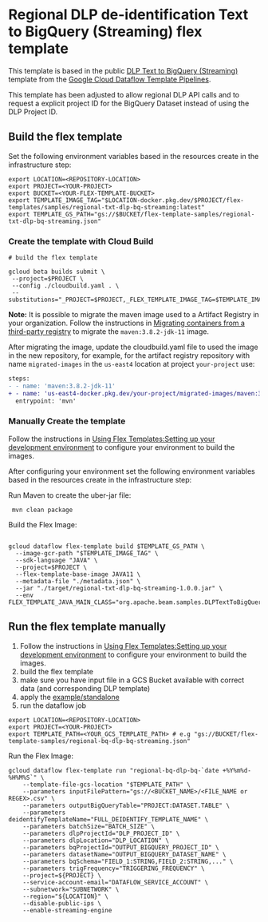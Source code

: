 # Regional DLP de-identification Text to BigQuery (Streaming) flex template

This template is based in the public [DLP Text to BigQuery (Streaming)](https://github.com/GoogleCloudPlatform/DataflowTemplates/blob/master/src/main/java/com/google/cloud/teleport/templates/DLPTextToBigQueryStreaming.java) template from the [Google Cloud Dataflow Template Pipelines](https://github.com/GoogleCloudPlatform/DataflowTemplates).

This template has been adjusted to allow regional DLP API calls and to request a explicit project ID for the  BigQuery Dataset instead of using the DLP Project ID.

## Build the flex template

Set the following environment variables based in the resources create in the infrastructure step:

```shell
export LOCATION=<REPOSITORY-LOCATION>
export PROJECT=<YOUR-PROJECT>
export BUCKET=<YOUR-FLEX-TEMPLATE-BUCKET>
export TEMPLATE_IMAGE_TAG="$LOCATION-docker.pkg.dev/$PROJECT/flex-templates/samples/regional-txt-dlp-bq-streaming:latest"
export TEMPLATE_GS_PATH="gs://$BUCKET/flex-template-samples/regional-txt-dlp-bq-streaming.json"
```

### Create the template with Cloud Build

```shell
# build the flex template

gcloud beta builds submit \
 --project=$PROJECT \
 --config ./cloudbuild.yaml . \
 --substitutions="_PROJECT=$PROJECT,_FLEX_TEMPLATE_IMAGE_TAG=$TEMPLATE_IMAGE_TAG,_TEMPLATE_GS_PATH=$TEMPLATE_GS_PATH"
 ```

**Note:** It is possible to migrate the maven image used to a Artifact Registry in your organization.
Follow the instructions in [Migrating containers from a third-party registry](https://cloud.google.com/artifact-registry/docs/docker/migrate-external-containers)
to migrate the `maven:3.8.2-jdk-11` image.

After migrating the image, update the cloudbuild.yaml file to used the image in the new repository, for example, for the artifact registry repository with name `migrated-images` in the `us-east4` location at project `your-project` use:

```diff
steps:
- - name: 'maven:3.8.2-jdk-11'
+ - name: 'us-east4-docker.pkg.dev/your-project/migrated-images/maven:3.8.2-jdk-11'
  entrypoint: 'mvn'
```

### Manually Create the template

Follow the instructions in [Using Flex Templates:Setting up your development environment](https://cloud.google.com/dataflow/docs/guides/templates/using-flex-templates#setting_up_your_development_environment) to configure your environment to build the images.

After configuring your environment set the following environment variables based in the resources create in the infrastructure step:

Run Maven to create the uber-jar file:

```shell
 mvn clean package
```

Build the Flex Image:

```shell

gcloud dataflow flex-template build $TEMPLATE_GS_PATH \
  --image-gcr-path "$TEMPLATE_IMAGE_TAG" \
  --sdk-language "JAVA" \
  --project=$PROJECT \
  --flex-template-base-image JAVA11 \
  --metadata-file "./metadata.json" \
  --jar "./target/regional-txt-dlp-bq-streaming-1.0.0.jar" \
  --env FLEX_TEMPLATE_JAVA_MAIN_CLASS="org.apache.beam.samples.DLPTextToBigQueryStreaming"
```

## Run the flex template manually

1. Follow the instructions in [Using Flex Templates:Setting up your development environment](https://cloud.google.com/dataflow/docs/guides/templates/using-flex-templates#setting_up_your_development_environment) to configure your environment to build the images.
2. build the flex template
3. make sure you have input file in a GCS Bucket available with correct data (and corresponding DLP template)
4. apply the [example/standalone](../../../examples/standalone/README.md)
5. run the dataflow job

```shell
export LOCATION=<REPOSITORY-LOCATION>
export PROJECT=<YOUR-PROJECT>
export TEMPLATE_PATH=<YOUR_GCS_TEMPLATE_PATH> # e.g "gs://BUCKET/flex-template-samples/regional-bq-dlp-bq-streaming.json"
```

Run the Flex Image:

```shell
gcloud dataflow flex-template run "regional-bq-dlp-bq-`date +%Y%m%d-%H%M%S`" \
    --template-file-gcs-location "$TEMPLATE_PATH" \
    --parameters inputFilePattern="gs://<BUCKET_NAME>/<FILE_NAME or REGEX>.csv" \
    --parameters outputBigQueryTable="PROJECT:DATASET.TABLE" \
    --parameters deidentifyTemplateName="FULL_DEIDENTIFY_TEMPLATE_NAME" \
    --parameters batchSize="BATCH_SIZE" \
    --parameters dlpProjectId="DLP_PROJECT_ID" \
    --parameters dlpLocation="DLP_LOCATION" \
    --parameters bqProjectId="OUTPUT_BIGQUERY_PROJECT_ID" \
    --parameters datasetName="OUTPUT_BIGQUERY_DATASET_NAME" \
    --parameters bqSchema="FIELD_1:STRING,FIELD_2:STRING,..." \
    --parameters trigFrequency="TRIGGERING_FREQUENCY" \
    --project=${PROJECT} \
    --service-account-email="DATAFLOW_SERVICE_ACCOUNT" \
    --subnetwork="SUBNETWORK" \
    --region="${LOCATION}" \
    --disable-public-ips \
    --enable-streaming-engine
```
